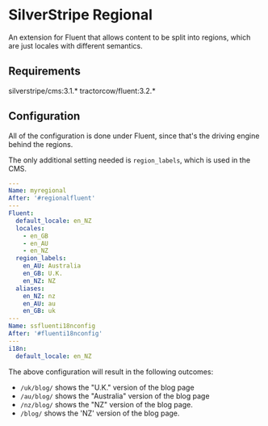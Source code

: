 # SilverStripe Regional

An extension for Fluent that allows content to be split into regions, which are just locales with different semantics.

## Requirements

silverstripe/cms:3.1.*
tractorcow/fluent:3.2.*

## Configuration

All of the configuration is done under Fluent, since that's the driving engine behind the regions.

The only additional setting needed is `region_labels`, which is used in the CMS.

```yml
---
Name: myregional
After: '#regionalfluent'
---
Fluent:
  default_locale: en_NZ
  locales:
    - en_GB
    - en_AU
    - en_NZ
  region_labels:
    en_AU: Australia
    en_GB: U.K.
    en_NZ: NZ
  aliases:
    en_NZ: nz
    en_AU: au
    en_GB: uk  
---
Name: ssfluenti18nconfig
After: '#fluenti18nconfig'
---
i18n:
  default_locale: en_NZ
```

The above configuration will result in the following outcomes:

* `/uk/blog/` shows the "U.K." version of the blog page
* `/au/blog/` shows the "Australia" version of the blog page
* `/nz/blog/` shows the "NZ" version of the blog page.
* `/blog/` shows the 'NZ' version of the blog page.